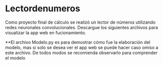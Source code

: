 # Lectordenumeros
Como proyecto final de cálculo se realizó un lector de números utilizando redes neuronales convolucionales.
Descargue los siguientes archivos para visualizar la app web en fucionamiento.

**El archivo Modelo.py es para demostrar cómo fue la elaboración del modelo, mas si solo se desea ver el app web se puede hacer caso omiso a este archivo. De todos modos se recomienda observarlo para comprender el modelo

